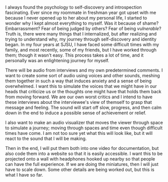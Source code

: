 I always found the psychology to self-discovery and introspection fascinating. Ever since my roommate in freshman year got upset with me because I never opened up to her about my personal life, I started to wonder why I kept almost everything to myself. Was it because of shame? Embarrassment? Fear of being judged by others? Fear of being *vulnerable*? Truth is, there were many things that I internalized, but after realizing and trying to understand why, my journey through self-discovery and identity began. In my four years at SJSU, I have faced some difficult times with my family, and most recently, some of my friends, but I have worked through them; though it wasn't easy. This process takes a lot of time, and it personally was an enlightening journey for myself. 

There will be audio from interviews and my own predetermined comments. I want to create some sort of audio using voices and other sounds, meshing them together in such a way that induces anxiety and a sense of being overwhelmed. I want this to simulate the voices that we might have in our heads that criticize us or the thoughts one might have that holds them back from moving forward. We are our own worst critics and I intend to have these interviews about the interviewee's view of themself to grasp that message and feeling. The sound will start off slow, progress, and then calm down in the end to induce a possible sense of achievement or relief. 

I also want to make an audio visualizer that moves the viewer through space to simulate a journey; moving through spaces and time even though difficult times have come. I am not too sure yet what this will look like, but it will react to the sound that I will be making. 

Then in the end, I will put them both into one video for documentation, but also code them into a website so that it is easily accessible. I want this to be projected onto a wall with headphones hooked up nearby so that people can have the full experience. If we are doing the miniatures, then I will just have to scale down. Some other details are being worked out, but this is what I have so far.

